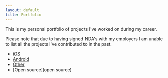 ```yaml
---
layout: default
title: Portfolio
---
```


This is my personal portfolio of projects I've worked on during my career.

Please note that due to having signed NDA's with my employers I am unable to list
all the projects I've contributed to in the past.

* [iOS](ios)
* [Android](android)
* [Other](other)
* [Open source](open source)
